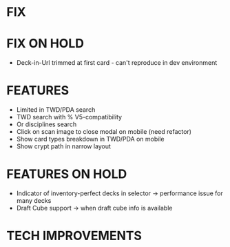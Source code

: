 # FIX

# FIX ON HOLD
- Deck-in-Url trimmed at first card - can't reproduce in dev environment

# FEATURES
- Limited in TWD/PDA search
- TWD search with % V5-compatibility
- Or disciplines search
- Click on scan image to close modal on mobile (need refactor)
- Show card types breakdown in TWD/PDA on mobile
- Show crypt path in narrow layout

# FEATURES ON HOLD
- Indicator of inventory-perfect decks in selector -> performance issue for many decks
- Draft Cube support -> when draft cube info is available

# TECH IMPROVEMENTS
